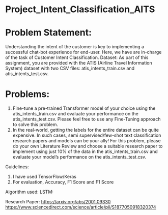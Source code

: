 # Project_Intent_Classification_AITS

# Problem Statement:
Understanding the intent of the customer is key to implementing a successful chat-bot experience for end-user. Here, we have are in-charge of the task of Customer Intent Classification.
Dataset: As part of this assignment, you are provided with the ATIS (Airline Travel Information System) dataset with two CSV files: atis_intents_train.csv and atis_intents_test.csv.

# Problems: 
1. Fine-tune a pre-trained Transformer model of your choice using the atis_intents_train.csv and evaluate your performance on the atis_intents_test.csv. Please feel free to use any Fine-Tuning approach to solve this problem.
 2. In the real-world, getting the labels for the entire dataset can be quite expensive. In such cases, semi supervised/few-shot text classification research papers and models can be your ally! For this problem, please do your own Literature Review and choose a suitable research paper to implement using just 10% of the data in the atis_intents_train.csv and evaluate your model’s performance on the atis_intents_test.csv.

Guidelines: 
1.	I have used TensorFlow/Keras 
2.	For evaluation, Accuracy, F1 Score and F1 Score

Algorithm used:
LSTM: 

Research Paper:
https://arxiv.org/abs/2001.09330
https://www.sciencedirect.com/science/article/pii/S1877050918320374

